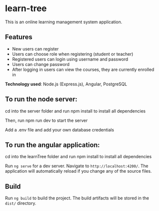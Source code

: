 # learn-tree

This is an online learning management system application.

## Features

*	New users can register
*	Users can choose role when registering (student or teacher)
*	Registered users can login using username and password
*	Users can change password
*	After logging in users can view the courses, they are currently enrolled in

**Technology used**: Node.js (Express.js), Angular, PostgreSQL

## To run the node server:

cd into the server folder and run npm install to install all dependencies

Then, run npm run dev to start the server

Add a .env file and add your own database credentials

## To run the angular application:

cd into the learnTree folder and run npm install to install all dependencies

Run `ng serve` for a dev server. Navigate to `http://localhost:4200/`. The application will automatically reload if you change any of the source files.

## Build

Run `ng build` to build the project. The build artifacts will be stored in the `dist/` directory.
